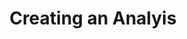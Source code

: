 ---
layout: default
title: Creating an Analyis
parent: Getting Started
nav_order: 2
description: "Creating an Analysis of Your Commodities"
---